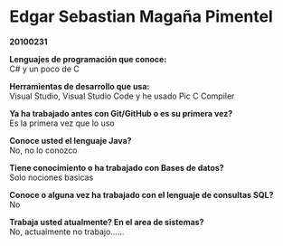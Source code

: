 # Edgar Sebastian Magaña Pimentel
**20100231**


**Lenguajes de programación que conoce:**  
C# y un poco de C

**Herramientas de desarrollo que usa:**  
Visual Studio, Visual Studio Code y he usado Pic C Compiler


**Ya ha trabajado antes con Git/GitHub o es su primera vez?**  
Es la primera vez que lo uso

**Conoce usted el lenguaje Java?**  
No, no lo conozco

**Tiene conocimiento o ha trabajado con Bases de datos?**  
Solo nociones basicas


**Conoce o alguna vez ha trabajado con el lenguaje de consultas SQL?**  
No

**Trabaja usted atualmente? En el area de sistemas?**  
No, actualmente no trabajo......